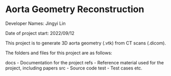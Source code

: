 # Aorta Geometry Reconstruction

Developer Names: Jingyi Lin

Date of project start: 2022/09/12

This project is to generate 3D aorta geometry (.vtk) from CT scans (.dicom).

The folders and files for this project are as follows:

docs - Documentation for the project
refs - Reference material used for the project, including papers
src - Source code
test - Test cases
etc.
